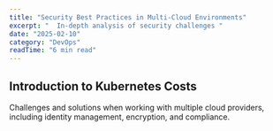 ```yaml
---
title: "Security Best Practices in Multi-Cloud Environments"
excerpt: "  In-depth analysis of security challenges "
date: "2025-02-10"
category: "DevOps"
readTime: "6 min read"
---
```


## Introduction to Kubernetes Costs

Challenges and solutions when working with multiple cloud providers, including identity management, encryption, and compliance.